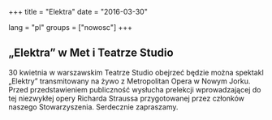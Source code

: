 +++
title = "Elektra"
date = "2016-03-30"

lang = "pl"
groups = ["nowosc"]
+++

## „Elektra” w Met i Teatrze Studio
30 kwietnia w warszawskim Teatrze Studio obejrzeć będzie można spektakl „Elektry” transmitowany na żywo z Metropolitan Opera w Nowym Jorku. 
Przed przedstawieniem publiczność wysłucha prelekcji wprowadzającej do tej niezwykłej opery Richarda Straussa przygotowanej przez członków naszego Stowarzyszenia. 
Serdecznie zapraszamy.
